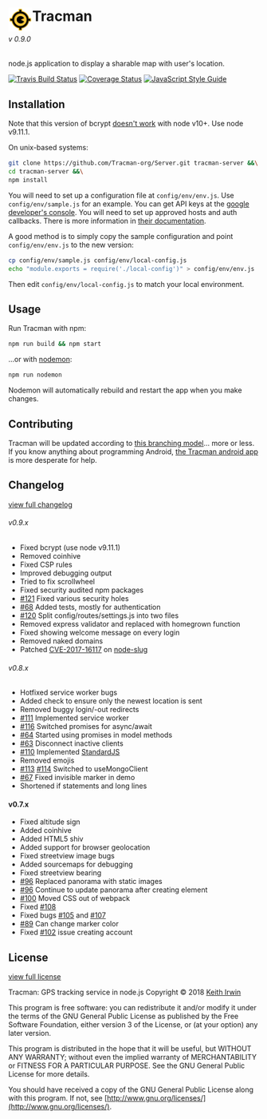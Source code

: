 # <img align="left" src="/static/img/icon/by/48.png" alt="T" title="The Tracman Logo">Tracman
###### v 0.9.0

node.js application to display a sharable map with user's location.

[![Travis Build Status](https://travis-ci.org/Tracman-org/Server.svg?branch=develop)](https://travis-ci.org/Tracman-org/Server)
[![Coverage Status](https://coveralls.io/repos/github/Tracman-org/Server/badge.svg?branch=master)](https://coveralls.io/github/Tracman-org/Server?branch=master)
[![JavaScript Style Guide](https://img.shields.io/badge/code_style-standard-brightgreen.svg)](https://standardjs.com)


## Installation

Note that this version of bcrypt [doesn't work](https://github.com/kelektiv/node.bcrypt.js/issues/572) with node v10+.  Use node v9.11.1.  

On unix-based systems:

```sh
git clone https://github.com/Tracman-org/Server.git tracman-server &&\
cd tracman-server &&\
npm install
```

You will need to set up a configuration file at `config/env/env.js`.  Use `config/env/sample.js` for an example.  You can get API keys at the [google developer's console](https://console.developers.google.com/apis/credentials).  You will need to set up approved hosts and auth callbacks.  There is more information in [their documentation](https://support.google.com/googleapi/answer/6158857?hl=en).

A good method is to simply copy the sample configuration and point `config/env/env.js` to the new version:

```sh
cp config/env/sample.js config/env/local-config.js
echo "module.exports = require('./local-config')" > config/env/env.js
```

Then edit `config/env/local-config.js` to match your local environment.


## Usage

Run Tracman with npm:

```sh
npm run build && npm start
```

...or with [nodemon](https://nodemon.io/):

```sh
npm run nodemon
```

Nodemon will automatically rebuild and restart the app when you make changes. 


## Contributing

Tracman will be updated according to [this branching model](http://nvie.com/posts/a-successful-git-branching-model)... more or less.  If you know anything about programming Android, [the Tracman android app](https://github.com/Tracman-org/Android) is more desperate for help.


## Changelog

[view full changelog](CHANGELOG.md)

###### v0.9.x
* Fixed bcrypt (use node v9.11.1)
* Removed coinhive
* Fixed CSP rules
* Improved debugging output
* Tried to fix scrollwheel
* Fixed security audited npm packages
* [#121](https://github.com/Tracman-org/Server/issues/121) Fixed various security holes
* [#68](https://github.com/Tracman-org/Server/issues/68) Added tests, mostly for authentication
* [#120](https://github.com/Tracman-org/Server/issues/120) Split config/routes/settings.js into two files
* Removed express validator and replaced with homegrown function
* Fixed showing welcome message on every login
* Removed naked domains
* Patched [CVE-2017-16117](https://github.com/dodo/node-slug/issues/82) on [node-slug](https://github.com/dodo/node-slug)

###### v0.8.x
* Hotfixed service worker bugs
* Added check to ensure only the newest location is sent
* Removed buggy login/-out redirects
* [#111](https://github.com/Tracman-org/Server/issues/111) Implemented service worker
* [#116](https://github.com/Tracman-org/Server/issues/116) Switched promises for async/await
* [#64](https://github.com/Tracman-org/Server/issues/64) Started using promises in model methods
* [#63](https://github.com/Tracman-org/Server/issues/63) Disconnect inactive clients
* [#110](https://github.com/Tracman-org/Server/issues/110) Implemented [StandardJS](https://standardjs.com/)
* Removed emojis
* [#113](https://github.com/Tracman-org/Server/issues/113) [#114](https://github.com/Tracman-org/Server/issues/114) Switched to useMongoClient
* [#67](https://github.com/Tracman-org/Server/issues/67) Fixed invisible marker in demo
* Shortened if statements and long lines

#### v0.7.x
* Fixed altitude sign
* Added coinhive
* Added HTML5 shiv
* Added support for browser geolocation
* Fixed streetview image bugs
* Added sourcemaps for debugging
* Fixed streetview bearing
* [#96](https://github.com/Tracman-org/Server/issues/96) Replaced panorama with static images
* [#96](https://github.com/Tracman-org/Server/issues/96) Continue to update panorama after creating element
* [#100](https://github.com/Tracman-org/Server/issues/100) Moved CSS out of webpack
* Fixed [#108](https://github.com/Tracman-org/Server/issues/108)
* Fixed bugs [#105](https://github.com/Tracman-org/Server/issues/105) and [#107](https://github.com/Tracman-org/Server/issues/107)
* [#89](https://github.com/Tracman-org/Server/issues/89) Can change marker color
* Fixed [#102](https://github.com/Tracman-org/Server/issues/102) issue creating account


## License

[view full license](LICENSE.md)

Tracman: GPS tracking service in node.js
Copyright © 2018 [Keith Irwin](https://www.keithirwin.us/)

This program is free software: you can redistribute it and/or modify it under the terms of the GNU General Public License as published by the Free Software Foundation, either version 3 of the License, or (at your option) any later version.

This program is distributed in the hope that it will be useful, but WITHOUT ANY WARRANTY; without even the implied warranty of MERCHANTABILITY or FITNESS FOR A PARTICULAR PURPOSE.  See the GNU General Public License for more details.

You should have received a copy of the GNU General Public License along with this program.  If not, see [http://www.gnu.org/licenses/](http://www.gnu.org/licenses/).
